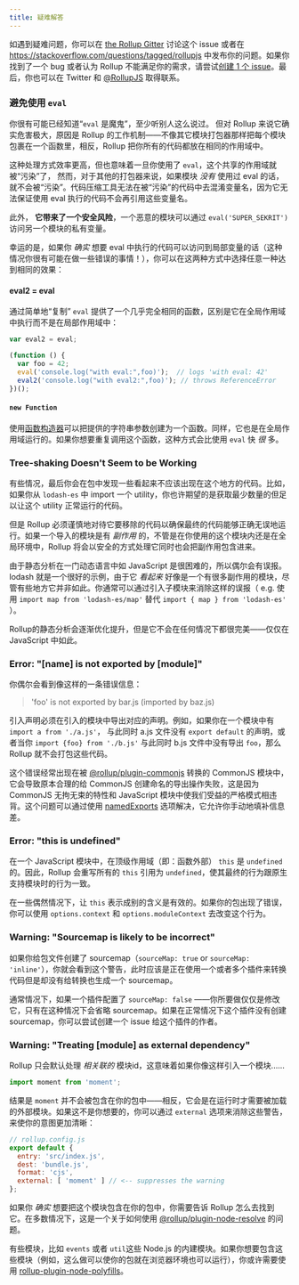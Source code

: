 ```yaml
---
title: 疑难解答
---
```


如遇到疑难问题，你可以在 [the Rollup Gitter](https://gitter.im/rollup/rollup) 讨论这个 issue 或者在 https://stackoverflow.com/questions/tagged/rollupjs 中发布你的问题。如果你找到了一个 bug 或者认为 Rollup 不能满足你的需求，请尝试[创建 1 个 issue](https://github.com/rollup/rollup/issues)。最后，你也可以在 Twitter 和 [@RollupJS](https://twitter.com/RollupJS) 取得联系。

### 避免使用 `eval`

你很有可能已经知道“`eval` 是魔鬼”，至少听别人这么说过。 但对 Rollup 来说它确实危害极大，原因是 Rollup 的工作机制——不像其它模块打包器那样把每个模块包裹在一个函数里，相反，Rollup 把你所有的代码都放在相同的作用域中。

这种处理方式效率更高，但也意味着一旦你使用了 `eval`，这个共享的作用域就被“污染”了， 然而，对于其他的打包器来说，如果模块 *没有* 使用过 eval 的话，就不会被“污染”。代码压缩工具无法在被“污染”的代码中去混淆变量名，因为它无法保证使用 eval 执行的代码不会再引用这些变量名。


此外， **它带来了一个安全风险**，一个恶意的模块可以通过 `eval('SUPER_SEKRIT')` 访问另一个模块的私有变量。

幸运的是，如果你 *确实* 想要 eval 中执行的代码可以访问到局部变量的话（这种情况你很有可能在做一些错误的事情！），你可以在这两种方式中选择任意一种达到相同的效果：


#### eval2 = eval

通过简单地“复制” `eval` 提供了一个几乎完全相同的函数，区别是它在全局作用域中执行而不是在局部作用域中：

```js
var eval2 = eval;

(function () {
  var foo = 42;
  eval('console.log("with eval:",foo)');  // logs 'with eval: 42'
  eval2('console.log("with eval2:",foo)'); // throws ReferenceError
})();
```

#### `new Function`

使用[函数构造器](https://developer.mozilla.org/en-US/docs/Web/JavaScript/Reference/Global_Objects/Function)可以把提供的字符串参数创建为一个函数。同样，它也是在全局作用域运行的。如果你想要重复调用这个函数，这种方式会比使用 `eval` 快 *很* 多。


### Tree-shaking Doesn't Seem to be Working

有些情况，最后你会在包中发现一些看起来不应该出现在这个地方的代码。比如，如果你从 `lodash-es` 中 import 一个 utility，你也许期望的是获取最少数量的但足以让这个 utility 正常运行的代码。

但是 Rollup 必须谨慎地对待它要移除的代码以确保最终的代码能够正确无误地运行。如果一个导入的模块是有 *副作用* 的，不管是在你使用的这个模块内还是在全局环境中，Rollup 将会以安全的方式处理它同时也会把副作用包含进来。



由于静态分析在一门动态语言中如 JavaScript 是很困难的，所以偶尔会有误报。lodash 就是一个很好的示例，由于它 *看起来* 好像是一个有很多副作用的模块，尽管有些地方它并非如此。你通常可以通过引入子模块来消除这样的误报（ e.g. 使用 `import map from 'lodash-es/map'` 替代 `import { map } from 'lodash-es'` ）。

Rollup的静态分析会逐渐优化提升，但是它不会在任何情况下都很完美——仅仅在 JavaScript 中如此。


### Error: "[name] is not exported by [module]"

你偶尔会看到像这样的一条错误信息：

> 'foo' is not exported by bar.js (imported by baz.js)

引入声明必须在引入的模块中导出对应的声明。例如，如果你在一个模块中有 `import a from './a.js'`， 与此同时 a.js 文件没有 `export default` 的声明，或者当你 `import {foo} from './b.js'` 与此同时 b.js 文件中没有导出 `foo`，那么 Rollup 就不会打包这些代码。

这个错误经常出现在被 [@rollup/plugin-commonjs](https://github.com/rollup/plugins/tree/master/packages/commonjs) 转换的 CommonJS 模块中，它会导致原本合理的给 CommonJS 创建命名的导出操作失败，这是因为 CommonJS 无拘无束的特性和 JavaScript 模块中使我们受益的严格模式相违背。这个问题可以通过使用 [namedExports](https://github.com/rollup/plugins/tree/master/packages/commonjs#custom-named-exports) 选项解决，它允许你手动地填补信息差。





### Error: "this is undefined"

在一个 JavaScript 模块中，在顶级作用域（即：函数外部） `this` 是 `undefined` 的。因此，Rollup 会重写所有的 `this` 引用为 `undefined`，使其最终的行为跟原生支持模块时的行为一致。

在一些偶然情况下，让 `this` 表示成别的含义是有效的。如果你的包出现了错误，你可以使用  `options.context` 和 `options.moduleContext` 去改变这个行为。




### Warning: "Sourcemap is likely to be incorrect"

如果你给包文件创建了 sourcemap（`sourceMap: true` or `sourceMap: 'inline'`），你就会看到这个警告，此时应该是正在使用一个或者多个插件来转换代码但是却没有给转换也生成一个 sourcemap。

通常情况下，如果一个插件配置了 `sourceMap: false` ——你所要做仅仅是修改它，只有在这种情况下会省略 sourcemap。如果在正常情况下这个插件没有创建 sourcemap，你可以尝试创建一个 issue 给这个插件的作者。


### Warning: "Treating [module] as external dependency"

Rollup 只会默认处理  *相关联的* 模块id，这意味着如果你像这样引入一个模块......

```js
import moment from 'moment';
```

结果是 `moment` 并不会被包含在你的包中——相反，它会是在运行时才需要被加载的外部模块。如果这不是你想要的，你可以通过 `external` 选项来消除这些警告，来使你的意图更加清晰：


```js
// rollup.config.js
export default {
  entry: 'src/index.js',
  dest: 'bundle.js',
  format: 'cjs',
  external: [ 'moment' ] // <-- suppresses the warning
};
```

如果你 *确实* 想要把这个模块包含在你的包中，你需要告诉 Rollup 怎么去找到它。在多数情况下，这是一个关于如何使用 [@rollup/plugin-node-resolve](https://github.com/rollup/plugins/tree/master/packages/node-resolve) 的问题。

有些模块，比如 `events` 或者 `util`这些 Node.js 的内建模块。如果你想要包含这些模块（例如，这么做可以使你的包就在浏览器环境也可以运行），你或许需要使用 [rollup-plugin-node-polyfills](https://github.com/ionic-team/rollup-plugin-node-polyfills)。
